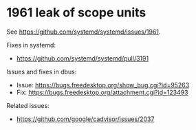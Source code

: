 # 1961 leak of scope units

See https://github.com/systemd/systemd/issues/1961.

Fixes in systemd:

- https://github.com/systemd/systemd/pull/3191

Issues and fixes in dbus:

- Issue: https://bugs.freedesktop.org/show_bug.cgi?id=95263
- Fix: https://bugs.freedesktop.org/attachment.cgi?id=123493

Related issues:

- https://github.com/google/cadvisor/issues/2037

